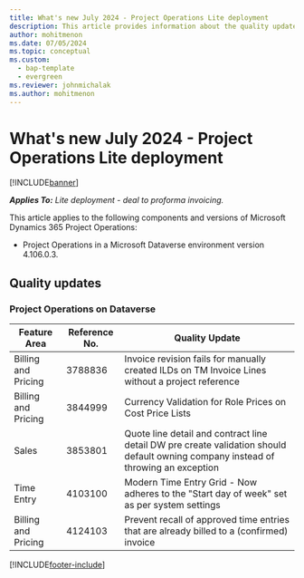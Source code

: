 ```yaml
---
title: What's new July 2024 - Project Operations Lite deployment
description: This article provides information about the quality updates that are available in the July 2024 release of Microsoft Dynamics 365 Project Operations Lite deployment.
author: mohitmenon
ms.date: 07/05/2024
ms.topic: conceptual
ms.custom: 
  - bap-template
  - evergreen
ms.reviewer: johnmichalak
ms.author: mohitmenon
---
```


# What's new July 2024 - Project Operations Lite deployment

[!INCLUDE[banner](../../includes/banner.md)]

_**Applies To:** Lite deployment - deal to proforma invoicing._

This article applies to the following components and versions of Microsoft Dynamics 365 Project Operations:

- Project Operations in a Microsoft Dataverse environment version 4.106.0.3.

## Quality updates

### Project Operations on Dataverse

| **Feature Area** | **Reference No.** | **Quality Update** |
| --- | --- | --- |
|Billing and Pricing|	3788836|	Invoice revision fails for manually created ILDs on TM Invoice Lines without a project reference|
|Billing and Pricing|	3844999|	Currency Validation for Role Prices on Cost Price Lists|
|Sales|	3853801|	Quote line detail and contract line detail DW pre create validation should default owning company instead of throwing an exception|
|Time Entry|	4103100|	Modern Time Entry Grid - Now adheres to the "Start day of week" set as per system settings|
|Billing and Pricing|	4124103|	Prevent recall of approved time entries that are already billed to a (confirmed) invoice|

[!INCLUDE[footer-include](../../includes/footer-banner.md)]
